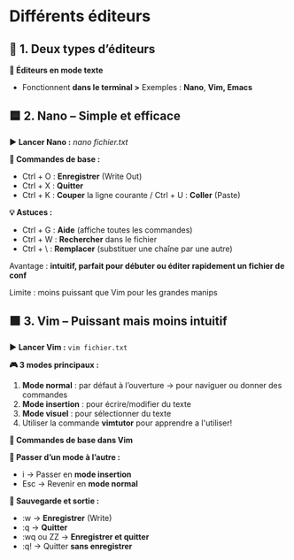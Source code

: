 # Différents éditeurs

## **📂 1. Deux types d’éditeurs**

**🔸 Éditeurs en mode texte**

- Fonctionnent **dans le terminal >** Exemples : **Nano**, **Vim, Emacs**



## **🟦 2. Nano – Simple et efficace**

**▶️ Lancer Nano :** *nano fichier.txt*

**🧰 Commandes de base :**

- Ctrl + O : **Enregistrer** (Write Out)
- Ctrl + X : **Quitter**
- Ctrl + K : **Couper** la ligne courante / Ctrl + U : **Coller** (Paste)

**💡 Astuces :**

- Ctrl + G : **Aide** (affiche toutes les commandes)
- Ctrl + W : **Rechercher** dans le fichier
- Ctrl + \ : **Remplacer** (substituer une chaîne par une autre)

Avantage : **intuitif, parfait pour débuter ou éditer rapidement un fichier de conf**

Limite : moins puissant que Vim pour les grandes manips



## **🟩 3. Vim – Puissant mais moins intuitif**

**▶️ Lancer Vim :** `vim fichier.txt`

**🎮 3 modes principaux :**

1.  **Mode normal** : par défaut à l’ouverture → pour naviguer ou donner des commandes
2.  **Mode insertion** : pour écrire/modifier du texte
3.  **Mode visuel** : pour sélectionner du texte
4.  Utiliser la commande **vimtutor** pour apprendre a l'utiliser!



**🧰 Commandes de base dans Vim**

**🔁 Passer d’un mode à l’autre :**

- i → Passer en **mode insertion**
- Esc → Revenir en **mode normal**

**💾 Sauvegarde et sortie :**

- :w → **Enregistrer** (Write)
- :q → **Quitter**
- :wq ou ZZ → **Enregistrer et quitter**
- :q! → Quitter **sans enregistrer**

